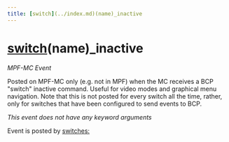 ```yaml
---
title: [switch](../index.md)(name)_inactive
---
```


# [switch](../index.md)(name)_inactive


*MPF-MC Event*

Posted on MPF-MC only (e.g. not in MPF) when the MC receives a BCP
"switch" inactive command. Useful for video modes and graphical menu
navigation. Note that this is not posted for every switch all the time,
rather, only for switches that have been configured to send events to
BCP.

*This event does not have any keyword arguments*

Event is posted by [switches:](../config/switches.md)
